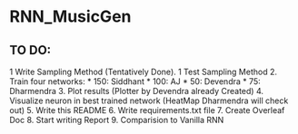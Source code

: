 # RNN_MusicGen

## TO DO:
1 Write Sampling Method (Tentatively Done).
1 Test Sampling Method
2. Train four networks:
    * 150: Siddhant
    * 100: AJ
    * 50: Devendra
    * 75: Dharmendra
3. Plot results (Plotter by Devendra already Created)
4. Visualize neuron in best trained network (HeatMap Dharmendra will check out)
5. Write this README
6. Write requirements.txt file
7. Create Overleaf Doc
8. Start writing Report
9. Comparision to Vanilla RNN

